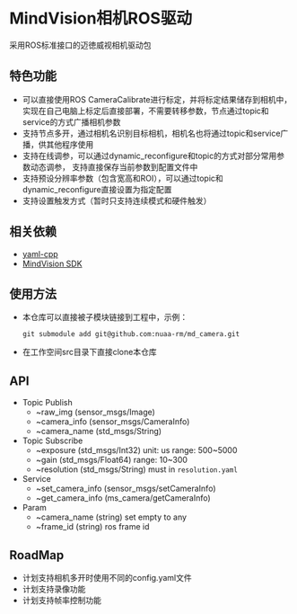 # MindVision相机ROS驱动
采用ROS标准接口的迈徳威视相机驱动包

## 特色功能
* 可以直接使用ROS CameraCalibrate进行标定，并将标定结果储存到相机中， 
实现在自己电脑上标定后直接部署，不需要转移参数，节点通过topic和service的方式广播相机参数
* 支持节点多开，通过相机名识别目标相机，相机名也将通过topic和service广播，供其他程序使用
* 支持在线调参，可以通过dynamic_reconfigure和topic的方式对部分常用参数动态调参，
支持直接保存当前参数到配置文件中
* 支持预设分辨率参数（包含宽高和ROI），可以通过topic和dynamic_reconfigure直接设置为指定配置
* 支持设置触发方式（暂时只支持连续模式和硬件触发）

## 相关依赖
* [yaml-cpp](https://github.com/jbeder/yaml-cpp)
* [MindVision SDK](https://mindvision.com.cn/rjxz/list_12.aspx?lcid=138)

## 使用方法
* 本仓库可以直接被子模块链接到工程中，示例：
    ```shell
    git submodule add git@github.com:nuaa-rm/md_camera.git 
    ```
* 在工作空间src目录下直接clone本仓库

## API
* Topic Publish
  * ~raw_img (sensor_msgs/Image)
  * ~camera_info (sensor_msgs/CameraInfo)
  * ~camera_name (std_msgs/String)
* Topic Subscribe
  * ~exposure (std_msgs/Int32)  unit: us  range: 500\~5000
  * ~gain (std_msgs/Float64)  range: 10\~300
  * ~resolution (std_msgs/String)  must in `resolution.yaml`
* Service
  * ~set_camera_info (sensor_msgs/setCameraInfo)
  * ~get_camera_info (ms_camera/getCameraInfo)
* Param
  * ~camera_name (string)  set empty to any
  * ~frame_id (string)  ros frame id

## RoadMap
* 计划支持相机多开时使用不同的config.yaml文件
* 计划支持录像功能
* 计划支持帧率控制功能
